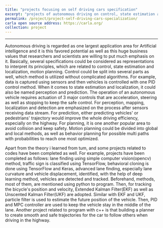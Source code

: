 ```yaml
---
title: "projects focusing on self driving cars specification"
excerpt: "projects of autonomous driving on control, state estimation and localization, motion planning<br/><img src='/images/carla.png'>"
permalink: /project/project-self-driving-cars-specialization/
carla open source address: https://carla.org/
collection: project
---
```


------

Autonomous driving is regarded as one largest application area for Artificial intelligence and it is this favored potential as well as this huge business values that researchers and scientists are willing to put much emphasis on it. Basically, several specifications could be considered as representations to interpret its principles, which are related to control, state estimation and localization, motion planning. Control could be split into several parts as well, which method is utilized without complicated algorithms. For example, data is captured using sensors and then vehicles is controlled with one PID control method. When it comes to state estimation and localization, it could also be named perception and prediction. The operation of an autonomous vehicle requires actuation of 3 major controls that are acceleration, steering as well as stopping to keep the safe control. For perception, mapping, localization and detection are emphasized on the process after sensors receiving data stream. For prediction, either predicting vehicles' or pedestrians' trajectory would improve the whole driving efficiency, especially on the highway. For planning, it is one another popular area to avoid collision and keep safety. Motion planning could be divided into global and local methods, as well as behavior planning for possible multi paths with probabilities to reach one most optimized.

Apart from the theory i learned from tum, and some projects related to codes have been completed as well. For example, projects have been completed as follows: lane finding using simple computer vision(opencv) method, traffic sign is classified using TensorFlow, behavioral cloning is done using TensorFlow and Keras, advanced lane finding, especially lane curvature and vehicle displacement, identified, with the help of deep learning method, vehicles are detected and tracked. Beforehand, methods, most of them, are mentioned using python to program. Then, for tracking the bicycle's position and velocity, Extended Kalman Filter(EKF) as well as Unscented Kalman Filter(UKF) are adopted. Similar with EKF and UKF, particle filter is used to estimate the future position of the vehicle. Then, PID and MPC controller are used to keep the vehicle stay in the middle of the lane. Another project related to program with c++ is that building a planner to create smooth and safe trajectories for the car to follow others when driving in the highway.
